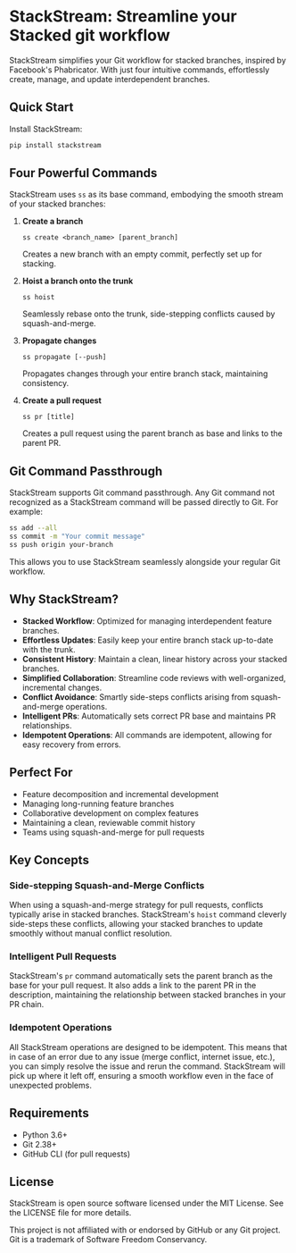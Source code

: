 # StackStream: Streamline your Stacked git workflow

StackStream simplifies your Git workflow for stacked branches, inspired by Facebook's Phabricator. With just four intuitive commands, effortlessly create, manage, and update interdependent branches.

## Quick Start

Install StackStream:

```bash
pip install stackstream
```

## Four Powerful Commands

StackStream uses `ss` as its base command, embodying the smooth stream of your stacked branches:

1. **Create a branch**
   ```
   ss create <branch_name> [parent_branch]
   ```
   Creates a new branch with an empty commit, perfectly set up for stacking.

2. **Hoist a branch onto the trunk**
   ```
   ss hoist
   ```
   Seamlessly rebase onto the trunk, side-stepping conflicts caused by squash-and-merge.

3. **Propagate changes**
   ```
   ss propagate [--push]
   ```
   Propagates changes through your entire branch stack, maintaining consistency.

4. **Create a pull request**
   ```
   ss pr [title]
   ```
   Creates a pull request using the parent branch as base and links to the parent PR.

## Git Command Passthrough

StackStream supports Git command passthrough. Any Git command not recognized as a StackStream command will be passed directly to Git. For example:

```bash
ss add --all
ss commit -m "Your commit message"
ss push origin your-branch
```

This allows you to use StackStream seamlessly alongside your regular Git workflow.

## Why StackStream?

- **Stacked Workflow**: Optimized for managing interdependent feature branches.
- **Effortless Updates**: Easily keep your entire branch stack up-to-date with the trunk.
- **Consistent History**: Maintain a clean, linear history across your stacked branches.
- **Simplified Collaboration**: Streamline code reviews with well-organized, incremental changes.
- **Conflict Avoidance**: Smartly side-steps conflicts arising from squash-and-merge operations.
- **Intelligent PRs**: Automatically sets correct PR base and maintains PR relationships.
- **Idempotent Operations**: All commands are idempotent, allowing for easy recovery from errors.

## Perfect For

- Feature decomposition and incremental development
- Managing long-running feature branches
- Collaborative development on complex features
- Maintaining a clean, reviewable commit history
- Teams using squash-and-merge for pull requests

## Key Concepts

### Side-stepping Squash-and-Merge Conflicts

When using a squash-and-merge strategy for pull requests, conflicts typically arise in stacked branches. StackStream's `hoist` command cleverly side-steps these conflicts, allowing your stacked branches to update smoothly without manual conflict resolution.

### Intelligent Pull Requests

StackStream's `pr` command automatically sets the parent branch as the base for your pull request. It also adds a link to the parent PR in the description, maintaining the relationship between stacked branches in your PR chain.

### Idempotent Operations

All StackStream operations are designed to be idempotent. This means that in case of an error due to any issue (merge conflict, internet issue, etc.), you can simply resolve the issue and rerun the command. StackStream will pick up where it left off, ensuring a smooth workflow even in the face of unexpected problems.

## Requirements

- Python 3.6+
- Git 2.38+
- GitHub CLI (for pull requests)

## License

StackStream is open source software licensed under the MIT License. See the LICENSE file for more details.

This project is not affiliated with or endorsed by GitHub or any Git project. Git is a trademark of Software Freedom Conservancy.
